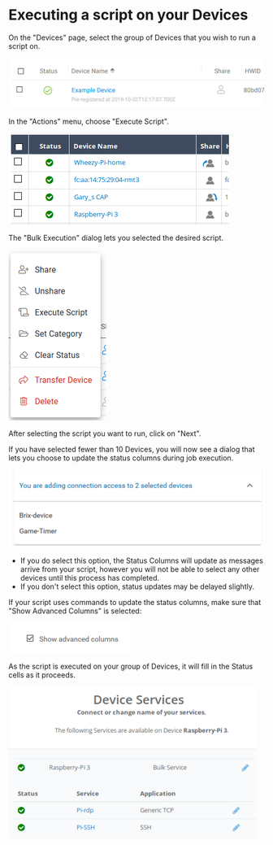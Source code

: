 # Executing a script on your Devices

On the "Devices" page, select the group of Devices that you wish to run a script on.

![](../../.gitbook/assets/image%20%28348%29.png)

In the "Actions" menu, choose "Execute Script".  

![](../../.gitbook/assets/image%20%28478%29.png)

The "Bulk Execution" dialog lets you selected the desired script.  

![](../../.gitbook/assets/image%20%28368%29.png)

After selecting the script you want to run, click on "Next".

If you have selected fewer than 10 Devices, you will now see a dialog that lets you choose to update the status columns during job execution.  

![](../../.gitbook/assets/image%20%28344%29.png)

* If you do select this option, the Status Columns will update as messages arrive from your script, however you will not be able to select any other devices until this process has completed.
* If you don't select this option, status updates may be delayed slightly.

If your script uses commands to update the status columns,  make sure that "Show Advanced Columns" is selected:

![](../../.gitbook/assets/image%20%284%29.png)

As the script is executed on your group of Devices, it will fill in the Status cells as it proceeds.

![](../../.gitbook/assets/image%20%28212%29.png)

